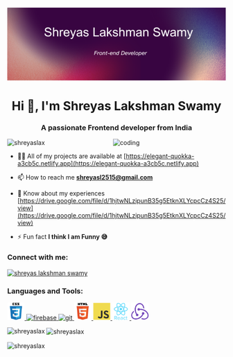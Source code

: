 <p align="center">
  <img src="https://github.com/shreyaslax/shreyaslax/blob/main/Github_banner.png" alt="Logo" style="width: 800px;">
</p>
<h1 align="center">Hi 👋, I'm Shreyas Lakshman Swamy</h1>
<h3 align="center">A passionate Frontend developer from India</h3>

<img align="right" alt="coding"  width="250" src="https://user-images.githubusercontent.com/55389276/140866485-8fb1c876-9a8f-4d6a-98dc-08c4981eaf70.gif" style="margin-right: 10px;"/>

<p align="left"> <img src="https://komarev.com/ghpvc/?username=shreyaslax&label=Profile%20views&color=0e75b6&style=flat" alt="shreyaslax" /> </p>

- 👨‍💻 All of my projects are available at [https://elegant-quokka-a3cb5c.netlify.app](https://elegant-quokka-a3cb5c.netlify.app)

- 📫 How to reach me **shreyasl2515@gmail.com**

- 📄 Know about my experiences [https://drive.google.com/file/d/1hjtwNLzipunB35g5EtknXLYcpcCz4S25/view](https://drive.google.com/file/d/1hjtwNLzipunB35g5EtknXLYcpcCz4S25/view)

- ⚡ Fun fact **I think I am Funny 😅**

<h3 align="left">Connect with me:</h3>
<p align="left">
<a href="https://linkedin.com/in/shreyas lakshman swamy" target="blank"><img align="center" src="https://raw.githubusercontent.com/rahuldkjain/github-profile-readme-generator/master/src/images/icons/Social/linked-in-alt.svg" alt="shreyas lakshman swamy" height="30" width="40" /></a>
</p>

<h3 align="left">Languages and Tools:</h3>
<p align="left"> <a href="https://www.w3schools.com/css/" target="_blank" rel="noreferrer"> <img src="https://raw.githubusercontent.com/devicons/devicon/master/icons/css3/css3-original-wordmark.svg" alt="css3" width="40" height="40"/> </a> <a href="https://firebase.google.com/" target="_blank" rel="noreferrer"> <img src="https://www.vectorlogo.zone/logos/firebase/firebase-icon.svg" alt="firebase" width="40" height="40"/> </a> <a href="https://git-scm.com/" target="_blank" rel="noreferrer"> <img src="https://www.vectorlogo.zone/logos/git-scm/git-scm-icon.svg" alt="git" width="40" height="40"/> </a> <a href="https://www.w3.org/html/" target="_blank" rel="noreferrer"> <img src="https://raw.githubusercontent.com/devicons/devicon/master/icons/html5/html5-original-wordmark.svg" alt="html5" width="40" height="40"/> </a> <a href="https://developer.mozilla.org/en-US/docs/Web/JavaScript" target="_blank" rel="noreferrer"> <img src="https://raw.githubusercontent.com/devicons/devicon/master/icons/javascript/javascript-original.svg" alt="javascript" width="40" height="40"/> </a> <a href="https://reactjs.org/" target="_blank" rel="noreferrer"> <img src="https://raw.githubusercontent.com/devicons/devicon/master/icons/react/react-original-wordmark.svg" alt="react" width="40" height="40"/> </a> <a href="https://redux.js.org" target="_blank" rel="noreferrer"> <img src="https://raw.githubusercontent.com/devicons/devicon/master/icons/redux/redux-original.svg" alt="redux" width="40" height="40"/> </a> </p>

<p><img align="left" src="https://github-readme-stats.vercel.app/api/top-langs?username=shreyaslax&show_icons=true&locale=en&layout=compact" alt="shreyaslax" /></p>

<p>&nbsp;<img align="center" src="https://github-readme-stats.vercel.app/api?username=shreyaslax&show_icons=true&locale=en" alt="shreyaslax" /></p>

<p><img align="center" src="https://github-readme-streak-stats.herokuapp.com/?user=shreyaslax&" alt="shreyaslax" /></p>
